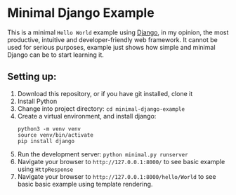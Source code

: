 # Minimal Django Example
This is a minimal `Hello World` example using [Django](https://www.djangoproject.com/), in my opinion, the most productive, intuitive and developer-friendly web framework. It cannot be used for serious purposes, example just shows how simple and minimal Django can be to start learning it.

## Setting up:

1. Download this repository, or if you have git installed, clone it
2. Install Python
3. Change into project directory: `cd minimal-django-example`
4. Create a virtual environment, and install django:
    ```shell
    python3 -m venv venv
    source venv/bin/activate
    pip install django
    ```
5. Run the development server: `python minimal.py runserver`
6. Navigate your browser to `http://127.0.0.1:8000/` to see basic example using `HttpResponse`
7. Navigate your browser to `http://127.0.0.1:8000/hello/World` to see basic basic example using template rendering.
